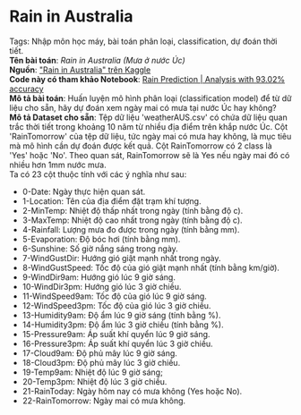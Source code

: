 # Rain in Australia
Tags: Nhập môn học máy, bài toán phân loại, classification, dự đoán thời tiết.
<br />
**Tên bài toán**: *Rain in Australia (Mưa ở nước Úc)*
<br />
**Nguồn**: ["Rain in Australia" trên Kaggle](https://www.kaggle.com/datasets/jsphyg/weather-dataset-rattle-package)
<br />
**Code này có tham khảo Notebook**: [Rain Prediction | Analysis with 93.02% accuracy](https://www.kaggle.com/code/ziadshamndy/rain-prediction-analysis-with-93-02-accuracy/notebook)
<br />
**Mô tả bài toán**: Huấn luyện mô hình phân loại (classification model) để từ dữ liệu cho sẵn, hãy dự đoán xem ngày mai có mưa tại nước Úc hay không?
<br />
**Mô tả Dataset cho sẵn**: Tệp dữ liệu 'weatherAUS.csv' có chứa dữ liệu quan trắc thời tiết trong khoảng 10 năm từ nhiều địa điểm trên khắp nước Úc. Cột 'RainTomorrow' của tệp dữ liệu, tức ngày mai có mưa hay không, là mục tiêu mà mô hình cần dự đoán được kết quả. Cột RainTomorrow có 2 class là 'Yes' hoặc 'No'. Theo quan sát, RainTomorrow sẽ là Yes nếu ngày mai đó có nhiều hơn 1mm nước mưa.
<br />
Ta có 23 cột thuộc tính với các ý nghĩa như sau:
<br />
- 0-Date: Ngày thực hiện quan sát.
- 1-Location: Tên của địa điểm đặt trạm khí tượng.
- 2-MinTemp: Nhiệt độ thấp nhất trong ngày (tính bằng độ c).
- 3-MaxTemp: Nhiệt độ cao nhất trong ngày (tính bằng độ c).
- 4-Rainfall: Lượng mưa đo được trong ngày (tính bằng mm).
- 5-Evaporation: Độ bóc hơi (tính bằng mm).
- 6-Sunshine: Số giờ nắng sáng trong ngày.
- 7-WindGustDir: Hướng gió giật mạnh nhất trong ngày.
- 8-WindGustSpeed: Tốc độ của gió giật mạnh nhất (tính bằng km/giờ).
- 9-WindDir9am: Hướng gió lúc 9 giờ sáng.
- 10-WindDir3pm: Hướng gió lúc 3 giờ chiều.
- 11-WindSpeed9am: Tốc độ của gió lúc 9 giờ sáng.
- 12-WindSpeed3pm: Tốc độ của gió lúc 3 giờ chiều.
- 13-Humidity9am: Độ ẩm lúc 9 giờ sáng (tính bằng %).
- 14-Humidity3pm: Độ ẩm lúc 3 giờ chiều (tính bằng %).
- 15-Pressure9am: Áp suất khí quyển lúc 9 giờ sáng.
- 16-Pressure3pm: Áp suất khí quyển lúc 3 giờ chiều.
- 17-Cloud9am: Độ phủ mây lúc 9 giờ sáng.
- 18-Cloud3pm: Độ phủ mây lúc 3 giờ chiều.
- 19-Temp9am: Nhiệt độ lúc 9 giờ sáng;
- 20-Temp3pm: Nhiệt độ lúc 3 giờ chiều.
- 21-RainToday: Ngày hôm nay có mưa không (Yes hoặc No).
- 22-RainTomorrow: Ngày mai có mưa không.
<br />
